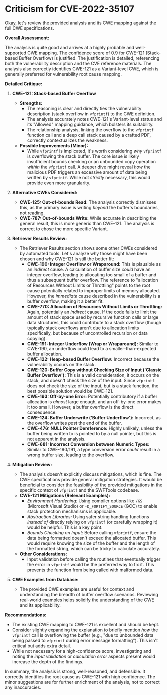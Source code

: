 # Criticism for CVE-2022-35107

Okay, let's review the provided analysis and its CWE mapping against the full CWE specifications.

**Overall Assessment:**

The analysis is quite good and arrives at a highly probable and well-supported CWE mapping. The confidence score of 0.9 for CWE-121 (Stack-based Buffer Overflow) is justified. The justification is detailed, referencing both the vulnerability description and the CVE reference materials. The analysis also correctly identifies CWE-121 as a Variant-level CWE, which is generally preferred for vulnerability root cause mapping.

**Detailed Critique:**

1.  **CWE-121: Stack-based Buffer Overflow**

    *   **Strengths:**
        *   The reasoning is clear and directly ties the vulnerability description (stack overflow in `vfprintf`) to the CWE definition.
        *   The analysis accurately notes CWE-121's Variant-level status and its "Allowed" mapping guidance, which bolsters its suitability.
        *   The relationship analysis, linking the overflow to the `vfprintf` function call and a deep call stack caused by a crafted PDF, correctly contextualizes the weakness.
    *   **Possible Improvements (Minor):**
        *   While `vfprintf` is implicated, it's worth considering *why* `vfprintf` is overflowing the stack buffer. The core issue is likely insufficient bounds checking or an unbounded copy operation *within* the `vfprintf` call. A deeper dive might reveal *how* the malicious PDF triggers an excessive amount of data being written by `vfprintf`. While not *strictly* necessary, this would provide even more granularity.

2.  **Alternative CWEs Considered:**

    *   **CWE-125: Out-of-bounds Read:**  The analysis correctly dismisses this, as the primary issue is writing *beyond* the buffer's boundaries, not reading.
    *   **CWE-787: Out-of-bounds Write:** While accurate in describing the general result, this is more generic than CWE-121. The analysis is correct to chose the more specific Variant.

3.  **Retriever Results Review:**

    *   The Retriever Results section shows some other CWEs considered by automated tools. Let's analyze why those might have been chosen and why CWE-121 is still the better fit:
        *   **CWE-190: Integer Overflow or Wraparound:** This is plausible as an *indirect* cause.  A calculation of buffer size *could* have an integer overflow, leading to allocating too small of a buffer and thus a subsequent buffer overflow. The reference to "allocation of Resources Without Limits or Throttling" points to the root cause potentially related to improper limits of memory allocated. However, the *immediate* cause described in the vulnerability is a buffer overflow, making it a better fit.
        *   **CWE-770: Allocation of Resources Without Limits or Throttling:**  Again, potentially an *indirect* cause. If the code fails to limit the amount of stack space used by recursive function calls or large data structures, this could contribute to a stack overflow (though typically stack overflows aren't due to allocation limits specifically, but because of uncontrolled recursion or data copying).
        *   **CWE-191: Integer Underflow (Wrap or Wraparound):** Similar to CWE-190, an underflow could lead to a smaller-than-expected buffer allocation.
        *   **CWE-122: Heap-based Buffer Overflow:** Incorrect because the vulnerability occurs on the stack.
        *    **CWE-120: Buffer Copy without Checking Size of Input ('Classic Buffer Overflow'):** This is a valid consideration, it occurs on the stack, and doesn't check the size of the input. Since `vfprintf` does not check the size of the input, but is a stack function, the best possible solution would be CWE-121.
        *   **CWE-193: Off-by-one Error:**  Potentially contributory if a buffer allocation is *almost* large enough, and an off-by-one error makes it too small.  However, a buffer overflow is the direct consequence.
        *   **CWE-124: Buffer Underwrite ('Buffer Underflow'):**  Incorrect, as the overflow writes *past* the end of the buffer.
        *   **CWE-476: NULL Pointer Dereference:** Highly unlikely, unless the buffer being written to is pointed to by a null pointer, but this is not apparent in the analysis.
        *   **CWE-681: Incorrect Conversion between Numeric Types:**  Similar to CWE-190/191, a type conversion error *could* result in a wrong buffer size, leading to the overflow.

4.  **Mitigation Review:**

    *   The analysis doesn't explicitly discuss mitigations, which is fine. The CWE specifications provide general mitigation strategies. It would be beneficial to consider the feasibility of the provided mitigations in the specific context of `vfprintf` and the SWFTools codebase.
    *   **CWE-121 Mitigations (Relevant Examples):**
        *   *Environment Hardening:* Using compiler options like `/GS` (Microsoft Visual Studio) or `-D_FORTIFY_SOURCE` (GCC) to enable stack protection mechanisms is applicable.
        *   *Abstraction Libraries:*  Using safer string handling functions *instead of* directly relying on `vfprintf` (or carefully wrapping it) would be helpful. This is a key point.
        *   *Bounds Checking on Input:* Before calling `vfprintf`, ensure the data being formatted doesn't exceed the allocated buffer. This would require knowing the size of the buffer and the length of the formatted string, which can be tricky to calculate accurately.
    *   **Other Considerations:**
        *   Input validation before calling the routines that eventually trigger the error in `vfprintf` would be the preferred way to fix it. This prevents the function from being called with malformed data.

5.  **CWE Examples from Database:**

    *   The provided CWE examples are useful for context and understanding the breadth of buffer overflow scenarios. Reviewing real-world examples helps solidify the understanding of the CWE and its applicability.

**Recommendations:**

*   The existing CWE mapping to CWE-121 is excellent and should be kept.
*   Consider slightly expanding the explanation to briefly mention *how* the `vfprintf` call is overflowing the buffer (e.g., "due to unbounded data being passed to `vfprintf` during error message formatting"). This isn't critical but adds extra detail.
*   While not necessary for a high-confidence score, investigating and noting the *input validation* or *calculation error* aspects present would increase the depth of the findings.

In summary, the analysis is strong, well-reasoned, and defensible. It correctly identifies the root cause as CWE-121 with high confidence. The minor suggestions are for further enrichment of the analysis, not to correct any inaccuracies.